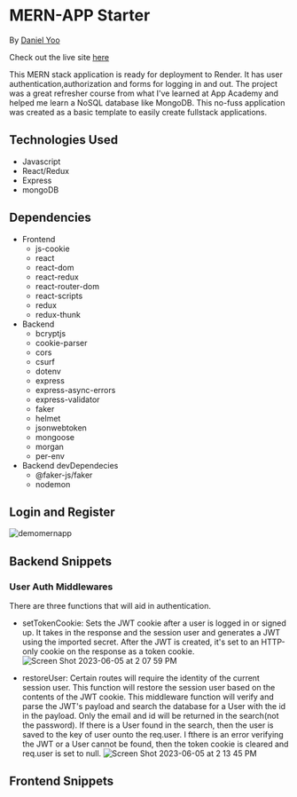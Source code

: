 # MERN-APP Starter

By [Daniel Yoo](https://kympanic.github.io/)

Check out the live site [here](https://mern-app-starter.onrender.com/)

This MERN stack application is ready for deployment to Render. It has user authentication,authorization and forms for logging in and out. The project was a great refresher course from what I've learned at App Academy and helped me learn a NoSQL database like MongoDB. This no-fuss application was created as a basic template to easily create fullstack applications.



## Technologies Used

- Javascript
- React/Redux
- Express
- mongoDB

## Dependencies

- Frontend
  - js-cookie
  - react
  - react-dom
  - react-redux
  - react-router-dom
  - react-scripts
  - redux
  - redux-thunk
- Backend
  - bcryptjs
  - cookie-parser
  - cors
  - csurf
  - dotenv
  - express
  - express-async-errors
  - express-validator
  - faker
  - helmet
  - jsonwebtoken
  - mongoose
  - morgan
  - per-env
- Backend devDependecies
  - @faker-js/faker
  - nodemon

## Login and Register

![demomernapp](https://github.com/kympanic/mernapp-starter/assets/98551224/575985c9-f93b-4dcd-9db7-b5aa9af3bf86)

## Backend Snippets

### User Auth Middlewares

There are three functions that will aid in authentication.
- setTokenCookie: Sets the JWT cookie after a user is logged in or signed up. It takes in the response and the session user and generates a JWT using the imported secret. After the JWT is created, it's set to an HTTP-only cookie on the response as a token cookie.
![Screen Shot 2023-06-05 at 2 07 59 PM](https://github.com/kympanic/mernapp-starter/assets/98551224/4c4901eb-2d3d-4f28-add6-ef7802c10a37)

- restoreUser: Certain routes will require the identity of the current session user. This function will restore the session user based on the contents of the JWT cookie. This middleware function will verify and parse the JWT's payload and search the database for a User with the id in the payload. Only the email and id will be returned in the search(not the password). If there is a User found in the search, then the user is saved to the key of user ounto the req.user. I fthere is an error verifying the JWT or a User cannot be found, then the token cookie is cleared and req.user is set to null.
![Screen Shot 2023-06-05 at 2 13 45 PM](https://github.com/kympanic/mernapp-starter/assets/98551224/fbba26e4-fc5a-400d-9cb1-351021f8e757)

## Frontend Snippets



